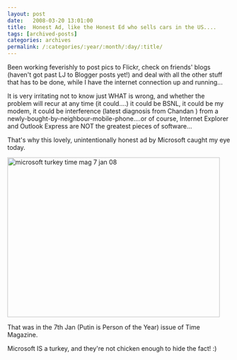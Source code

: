 ```yaml
---
layout: post
date:	2008-03-20 13:01:00
title:  Honest Ad, like the Honest Ed who sells cars in the US....
tags: [archived-posts]
categories: archives
permalink: /:categories/:year/:month/:day/:title/
---
```

Been working feverishly to post pics to Flickr, check on friends' blogs (haven't got past LJ to Blogger posts yet!) and deal with all the other stuff that has to be done, while I have the internet connection up and running...

It is very irritating not to know just WHAT is wrong, and whether the problem will recur at any time (it could....) it could be BSNL, it could be my modem, it could be interference (latest diagnosis from Chandan ) from a newly-bought-by-neighbour-mobile-phone....or of course, Internet Explorer and Outlook Express are NOT the greatest pieces of software...

That's why this lovely, unintentionally honest ad by Microsoft caught my eye today.


<a href="http://www.flickr.com/photos/24692687@N05/2346536391/" title="microsoft turkey time mag 7 jan 08 by idesmarch08, on Flickr"><img src="http://farm4.static.flickr.com/3251/2346536391_ed95a15f2a_o.jpg" width="480" height="360" alt="microsoft turkey time mag 7 jan 08" /></a>


That was in the 7th Jan (Putin is Person of the Year) issue of Time Magazine.

Microsoft IS a turkey, and they're not chicken enough to hide the fact! :)
